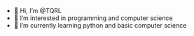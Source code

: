 - 👋 Hi, I’m @TQRL
- 👀 I’m interested in programming and computer science
- 🌱 I’m currently learning python and basic computer science

<!---
TQRL/TQRL is a ✨ special ✨ repository because its `README.md` (this file) appears on your GitHub profile.
You can click the Preview link to take a look at your changes.
--->
